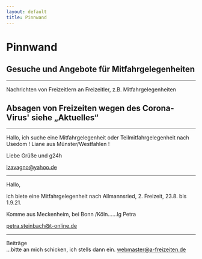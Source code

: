 ```yaml
---
layout: default
title: Pinnwand
---
```

# Pinnwand

## Gesuche und Angebote für Mitfahrgelegenheiten

-----------------------------------------------------------------------

Nachrichten von Freizeitlern an Freizeitler, z.B.
Mitfahrgelegenheiten

## Absagen von Freizeiten wegen des Corona-Virus' siehe „Aktuelles“

------------------------------------------------------------------------

Hallo,
ich suche eine Mitfahrgelegenheit oder Teilmitfahrgelegenheit nach Usedom !
Liane aus Münster/Westfahlen !

Liebe Grüße und g24h

<lzavagno@yahoo.de>

-----------------------------------------------------------------------

Hallo,

ich biete eine Mitfahrgelegenheit nach Allmannsried, 2. Freizeit,  23.8. bis 1.9.21.

Komme aus Meckenheim, bei Bonn /Köln......lg Petra

<petra.steinbach@t-online.de>

---------------------------------------------------------------------------

Beiträge<br>
...bitte an mich schicken, ich stells dann ein.
<webmaster@a-freizeiten.de>

